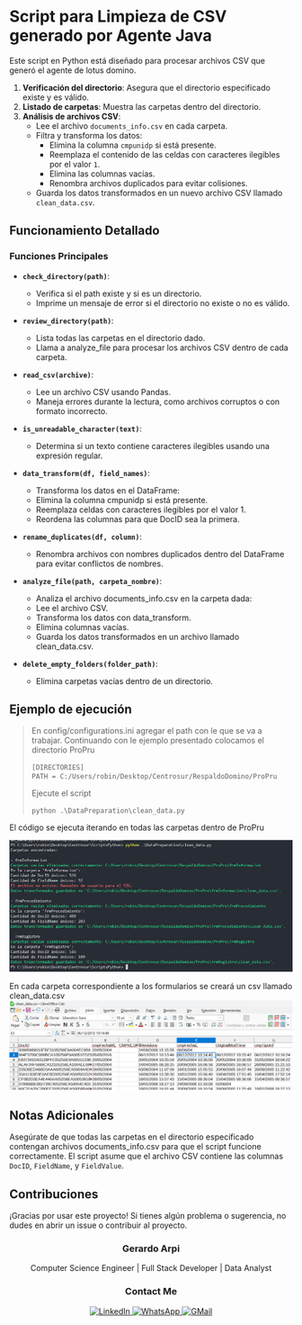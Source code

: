 # Script para Limpieza de CSV generado por Agente Java

Este script en Python está diseñado para procesar archivos CSV que generó el agente  de lotus domino.

1. **Verificación del directorio**: Asegura que el directorio especificado existe y es válido.
2. **Listado de carpetas**: Muestra las carpetas dentro del directorio.
3. **Análisis de archivos CSV**:
   - Lee el archivo `documents_info.csv` en cada carpeta.
   - Filtra y transforma los datos:
     - Elimina la columna `cmpunidp` si está presente.
     - Reemplaza el contenido de las celdas con caracteres ilegibles por el valor `1`.
     - Elimina las columnas vacías.
     - Renombra archivos duplicados para evitar colisiones.
   - Guarda los datos transformados en un nuevo archivo CSV llamado `clean_data.csv`.

## Funcionamiento Detallado

### Funciones Principales

- **`check_directory(path)`**:

  - Verifica si el path existe y si es un directorio.
  - Imprime un mensaje de error si el directorio no existe o no es válido.
- **`review_directory(path)`**:

  - Lista todas las carpetas en el directorio dado.
  - Llama a analyze_file para procesar los archivos CSV dentro de cada carpeta.
- **`read_csv(archive)`**:

  - Lee un archivo CSV usando Pandas.
  - Maneja errores durante la lectura, como archivos corruptos o con formato incorrecto.
- **`is_unreadable_character(text)`**:

  - Determina si un texto contiene caracteres ilegibles usando una expresión regular.
- **`data_transform(df, field_names)`**:

  - Transforma los datos en el DataFrame:
  - Elimina la columna cmpunidp si está presente.
  - Reemplaza celdas con caracteres ilegibles por el valor 1.
  - Reordena las columnas para que DocID sea la primera.
- **`rename_duplicates(df, column)`**:

  - Renombra archivos con nombres duplicados dentro del DataFrame para evitar conflictos de nombres.
- **`analyze_file(path, carpeta_nombre)`**:

  - Analiza el archivo documents_info.csv en la carpeta dada:
  - Lee el archivo CSV.
  - Transforma los datos con data_transform.
  - Elimina columnas vacías.
  - Guarda los datos transformados en un archivo llamado clean_data.csv.
- **`delete_empty_folders(folder_path)`**:

  - Elimina carpetas vacías dentro de un directorio.

## Ejemplo de ejecución

> En config/configurations.ini agregar el path con le que se  va a trabajar. Continuando con le ejemplo presentado colocamos el directorio ProPru
>
> ```
> [DIRECTORIES]
> PATH = C:/Users/robin/Desktop/Centrosur/RespaldoDomino/ProPru
> ```
>
> Ejecute el script
>
> ```
> python .\DataPreparation\clean_data.py
> ```

El código se ejecuta iterando en todas las carpetas dentro de ProPru

![1729711726209](../Resources/images/data_preparation/1729711726209.png)

En cada carpeta correspondiente a los formularios se creará un csv llamado clean_data.csv![1729713994837](../Resources/images/data_preparation/1729713994837.png)

## Notas Adicionales

Asegúrate de que todas las carpetas en el directorio especificado contengan archivos documents_info.csv para que el script funcione correctamente.
El script asume que el archivo CSV contiene las columnas `DocID`, `FieldName`, y `FieldValue`.

## Contribuciones

¡Gracias por usar este proyecto! Si tienes algún problema o sugerencia, no dudes en abrir un issue o contribuir al proyecto.

<div align="center">
  <h3>Gerardo Arpi</h3>
  <p>Computer Science Engineer | Full Stack Developer | Data Analyst</p>
  <h3>Contact Me</h3>
  <a href="https://www.linkedin.com/in/robinson-arpi">
    <img src="https://img.shields.io/badge/linkedin-%230077B5.svg?style=for-the-badge&logo=linkedin&logoColor=white" alt="LinkedIn" />
  </a>
  <a href="https://wa.me/593998320642" target="_blank">
    <img src="https://img.shields.io/badge/WhatsApp-25D366?style=for-the-badge&logo=whatsapp&logoColor=white" alt="WhatsApp" />
  </a>
  <a href="mailto:robinson.arpi@gmail.com">
    <img src="https://img.shields.io/badge/Gmail-D14836?style=for-the-badge&logo=gmail&logoColor=white" alt="GMail" />
  </a>
</div>
